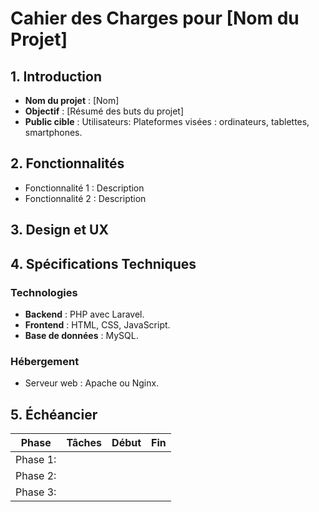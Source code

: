 # Cahier des Charges pour [Nom du Projet]
## 1. Introduction
- **Nom du projet** : [Nom]
- **Objectif** : [Résumé des buts du projet]
- **Public cible** :
Utilisateurs: 
Plateformes visées : ordinateurs, tablettes, smartphones.

## 2. Fonctionnalités
- Fonctionnalité 1 : Description
- Fonctionnalité 2 : Description

## 3. Design et UX

## 4. Spécifications Techniques
### Technologies
- **Backend** : PHP avec Laravel.  
- **Frontend** : HTML, CSS, JavaScript.  
- **Base de données** : MySQL.
  
### Hébergement
- Serveur web : Apache ou Nginx.

## 5. Échéancier
| Phase                | Tâches                          | Début       | Fin         |
|----------------------|----------------------------------|-------------|-------------|
|Phase 1:               |                                  |             |             |
|Phase 2:               |                                  |             |             |
|Phase 3:               |                                  |             |             | 
